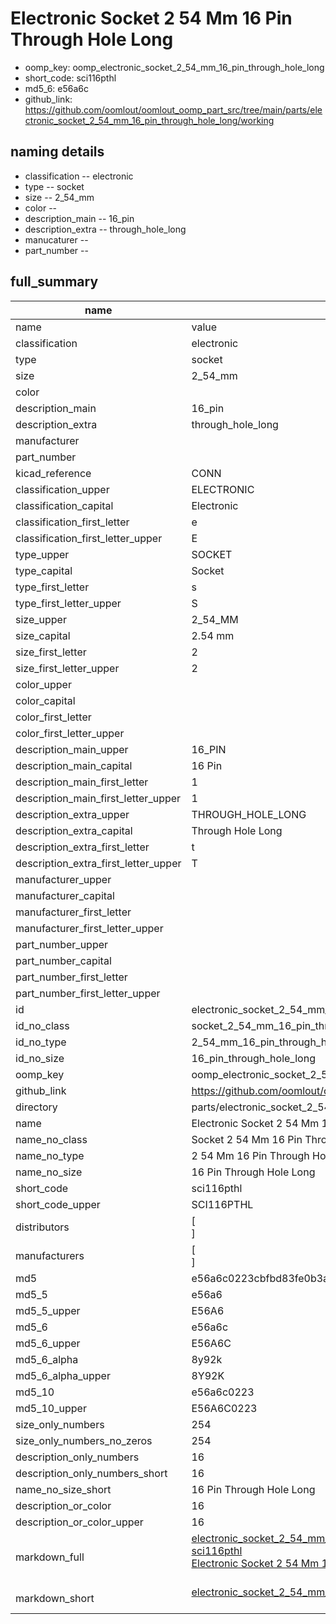 # Electronic Socket 2 54 Mm 16 Pin Through Hole Long

  
* oomp_key: oomp_electronic_socket_2_54_mm_16_pin_through_hole_long 
* short_code: sci116pthl
* md5_6: e56a6c  
* github_link: https://github.com/oomlout/oomlout_oomp_part_src/tree/main/parts/electronic_socket_2_54_mm_16_pin_through_hole_long/working  
## naming details
* classification -- electronic
* type -- socket
* size -- 2_54_mm
* color -- 
* description_main -- 16_pin
* description_extra -- through_hole_long
* manucaturer -- 
* part_number -- 





## full_summary
| name | value | 
| --- | --- | 
| name | value | 
| classification | electronic | 
| type | socket | 
| size | 2_54_mm | 
| color |  | 
| description_main | 16_pin | 
| description_extra | through_hole_long | 
| manufacturer |  | 
| part_number |  | 
| kicad_reference | CONN | 
| classification_upper | ELECTRONIC | 
| classification_capital | Electronic | 
| classification_first_letter | e | 
| classification_first_letter_upper | E | 
| type_upper | SOCKET | 
| type_capital | Socket | 
| type_first_letter | s | 
| type_first_letter_upper | S | 
| size_upper | 2_54_MM | 
| size_capital | 2.54 mm | 
| size_first_letter | 2 | 
| size_first_letter_upper | 2 | 
| color_upper |  | 
| color_capital |  | 
| color_first_letter |  | 
| color_first_letter_upper |  | 
| description_main_upper | 16_PIN | 
| description_main_capital | 16 Pin | 
| description_main_first_letter | 1 | 
| description_main_first_letter_upper | 1 | 
| description_extra_upper | THROUGH_HOLE_LONG | 
| description_extra_capital | Through Hole Long | 
| description_extra_first_letter | t | 
| description_extra_first_letter_upper | T | 
| manufacturer_upper |  | 
| manufacturer_capital |  | 
| manufacturer_first_letter |  | 
| manufacturer_first_letter_upper |  | 
| part_number_upper |  | 
| part_number_capital |  | 
| part_number_first_letter |  | 
| part_number_first_letter_upper |  | 
| id | electronic_socket_2_54_mm_16_pin_through_hole_long | 
| id_no_class | socket_2_54_mm_16_pin_through_hole_long | 
| id_no_type | 2_54_mm_16_pin_through_hole_long | 
| id_no_size | 16_pin_through_hole_long | 
| oomp_key | oomp_electronic_socket_2_54_mm_16_pin_through_hole_long | 
| github_link | https://github.com/oomlout/oomlout_oomp_part_src/tree/main/parts/electronic_socket_2_54_mm_16_pin_through_hole_long/working | 
| directory | parts/electronic_socket_2_54_mm_16_pin_through_hole_long | 
| name | Electronic Socket 2 54 Mm 16 Pin Through Hole Long | 
| name_no_class | Socket 2 54 Mm 16 Pin Through Hole Long | 
| name_no_type | 2 54 Mm 16 Pin Through Hole Long | 
| name_no_size | 16 Pin Through Hole Long | 
| short_code | sci116pthl | 
| short_code_upper | SCI116PTHL | 
| distributors | [<br>] | 
| manufacturers | [<br>] | 
| md5 | e56a6c0223cbfbd83fe0b3a09a610012 | 
| md5_5 | e56a6 | 
| md5_5_upper | E56A6 | 
| md5_6 | e56a6c | 
| md5_6_upper | E56A6C | 
| md5_6_alpha | 8y92k | 
| md5_6_alpha_upper | 8Y92K | 
| md5_10 | e56a6c0223 | 
| md5_10_upper | E56A6C0223 | 
| size_only_numbers | 254 | 
| size_only_numbers_no_zeros | 254 | 
| description_only_numbers | 16 | 
| description_only_numbers_short | 16 | 
| name_no_size_short | 16 Pin Through Hole Long | 
| description_or_color | 16 | 
| description_or_color_upper | 16 | 
| markdown_full | [electronic_socket_2_54_mm_16_pin_through_hole_long](https://github.com/oomlout/oomlout_oomp_part_src/tree/main/parts/electronic_socket_2_54_mm_16_pin_through_hole_long/working)<br>[sci116pthl](https://github.com/oomlout/oomlout_oomp_part_src/tree/main/parts/electronic_socket_2_54_mm_16_pin_through_hole_long/working)<br>[Electronic Socket 2 54 Mm 16 Pin Through Hole Long](https://github.com/oomlout/oomlout_oomp_part_src/tree/main/parts/electronic_socket_2_54_mm_16_pin_through_hole_long/working)<br><br> | 
| markdown_short | [electronic_socket_2_54_mm_16_pin_through_hole_long](https://github.com/oomlout/oomlout_oomp_part_src/tree/main/parts/electronic_socket_2_54_mm_16_pin_through_hole_long/working)<br><br> | 
